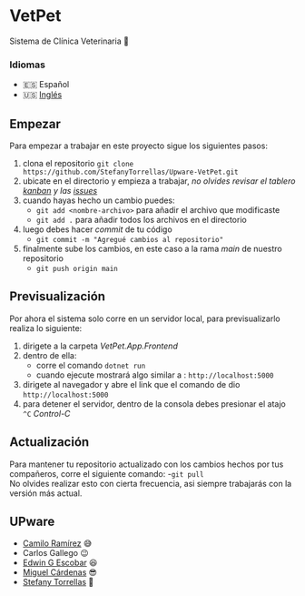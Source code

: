 # VetPet
Sistema de Clínica Veterinaria :dog:

### Idiomas
- 🇪🇸 Español
- 🇺🇸 [Inglés](./README.en.md)

## Empezar
Para empezar a trabajar en este proyecto sigue los siguientes pasos:

1. clona el repositorio	`git clone https://github.com/StefanyTorrellas/Upware-VetPet.git`
2. ubicate en el directorio y empieza a trabajar, _no olvides revisar el tablero [kanban](https://github.com/StefanyTorrellas/Upware-VetPet/projects/1) y las [issues](https://github.com/StefanyTorrellas/Upware-VetPet/issues)_
3. cuando hayas hecho un cambio puedes:
	- `git add <nombre-archivo>` para añadir el archivo que modificaste
	- `git add .` para añadir todos los archivos en el directorio
4. luego debes hacer *commit* de tu código
	- `git commit -m "Agregué cambios al repositorio"`
5. finalmente sube los cambios, en este caso a la rama *main* de nuestro repositorio
	- `git push origin main`

## Previsualización
Por ahora el sistema solo corre en un servidor local, para previsualizarlo realiza lo siguiente:
1. dirigete a la carpeta *VetPet.App.Frontend*
2. dentro de ella:
	- corre el comando `dotnet run`
	- cuando ejecute mostrará algo similar a : `http://localhost:5000`
3. dirigete al navegador y abre el link que el comando de dio `http://localhost:5000`
4. para detener el servidor, dentro de la consola debes presionar el atajo `^C` _Control-C_

## Actualización
Para mantener tu repositorio actualizado con los cambios hechos por tus compañeros, corre el siguiente comando:
	-`git pull` 
<br />No olvides realizar esto con cierta frecuencia, asi siempre trabajarás con la versión más actual. 

## UPware
- [Camilo Ramírez](https://github.com/c4r4mirez) :sweat_smile:
- Carlos Gallego :wink:
- [Edwin G Escobar](https://github.com/EdwinG241993) :satisfied:
- [Miguel Cárdenas](https://github.com/miguel107) :sunglasses:
- [Stefany Torrellas](https://github.com/StefanyTorrellas) :muscle:
